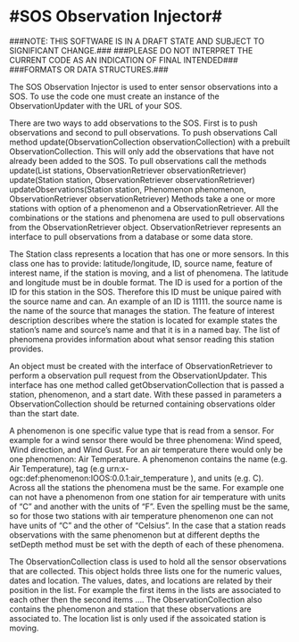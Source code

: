 #SOS Observation Injector#
===========

###NOTE: THIS SOFTWARE IS IN A DRAFT STATE AND SUBJECT TO SIGNIFICANT CHANGE.###
###PLEASE DO NOT INTERPRET THE CURRENT CODE AS AN INDICATION OF FINAL INTENDED###
###FORMATS OR DATA STRUCTURES.###

The SOS Observation Injector is used to enter sensor observations into a SOS. 
To use the code one must create an instance of the ObservationUpdater with the URL 
of your SOS. 

There are two ways to add observations to the SOS. First is to push 
observations and second to pull observations. To push observations Call method 
update(ObservationCollection observationCollection) with a prebuilt 
ObservationCollection. This will only add the observations that have not 
already been added to the SOS. To pull observations call the methods
update(List<Station> stations, ObservationRetriever observationRetriever)
update(Station station, ObservationRetriever observationRetriever)
updateObservations(Station station, Phenomenon phenomenon, ObservationRetriever observationRetriever)
Methods take a one or more stations with option of a phenomenon and a ObservationRetriever. 
All the combinations or the stations and phenomena are used to pull 
observations from the ObservationRetriever object. ObservationRetriever 
represents an interface to pull observations from a database or some data store. 

The Station class represents a location that has one or more sensors. In this 
class one has to provide: latitude/longitude, ID, source name, feature of interest name, if the
station is moving, and a list of phenomena. The latitude and longitude must be in 
double format. The ID is used for a portion of the ID for this station in the SOS. 
Therefore this ID must be unique paired with the source name and can. An example of an 
ID is 11111. the source name is the name of the source that manages the station. 
The feature of interest description describes where the station is located for 
example states the station’s name and source’s name 
and that it is in a named bay. The list of phenomena provides information about 
what sensor reading this station provides. 

An object must be created with the interface of ObservationRetriever to perform 
a observation pull request from the ObservationUpdater. This interface has
one method called getObservationCollection that is passed a station, phenomenon, and 
a start date. With these passed in parameters a ObservationCollection should be returned 
containing observations older than the start date.

A phenomenon is one specific value type that is read from a sensor. For example 
for a wind sensor there would be three phenomena: Wind speed, Wind direction, 
and Wind Gust. For an air temperature there would only be one phenomenon: 
Air Temperature. A phenomenon contains the name (e.g. Air Temperature), 
tag (e.g urn:x-ogc:def:phenomenon:IOOS:0.0.1:air_temperature ), and units 
(e.g. C). Across all the stations the phenomena must be the same. For example 
one can not have a phenomenon from one station for air temperature with units 
of “C” and another with the units of “F”. Even the spelling must be the same, 
so for those two stations with air temperature phenomenon one can not have 
units of “C” and the other of “Celsius”. In the case that a station reads 
observations with the same phenomenon but at different depths the setDepth 
method must be set with the depth of each of these phenomena. 

The ObservationCollection class is used to hold all the sensor observations 
that are collected. This object holds three lists one for the numeric values, 
dates and location. The values, dates, and locations are related by 
their position in the list. For example the first items in the lists are 
associated to each other then the second items …. The ObservationCollection 
also contains the phenomenon and station that these observations are associated to. 
The location list is only used if the assoicated station is moving. 
